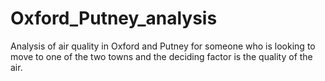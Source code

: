 # Oxford_Putney_analysis
Analysis of air quality in Oxford and Putney for someone who is looking to move to one of the two towns and the deciding factor is the quality of the air.
